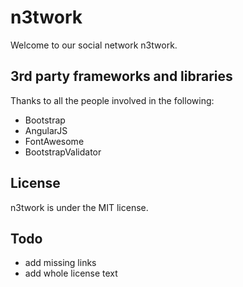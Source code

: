 # n3twork #

Welcome to our social network n3twork.

## 3rd party frameworks and libraries ##
Thanks to all the people involved in the following:
- Bootstrap
- AngularJS
- FontAwesome
- BootstrapValidator


## License
n3twork is under the MIT license.

## Todo
- add missing links
- add whole license text
